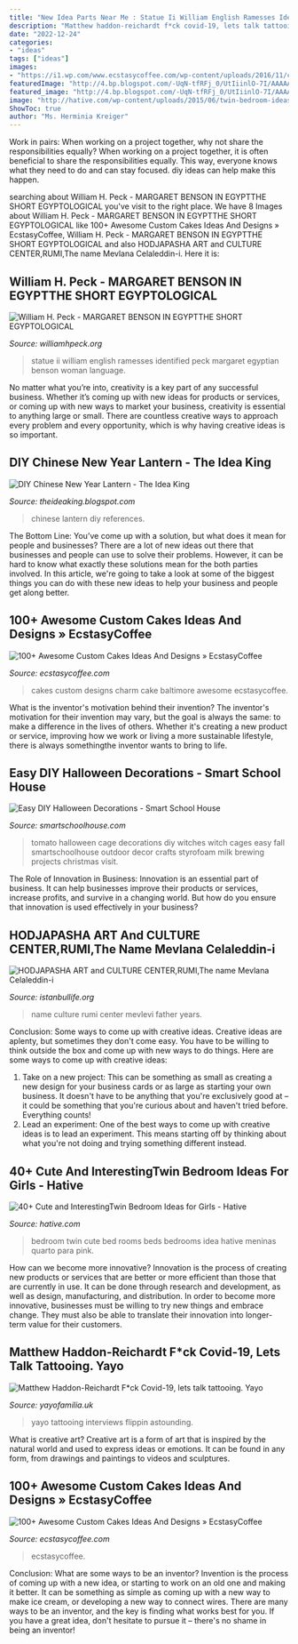 ```yaml
---
title: "New Idea Parts Near Me : Statue Ii William English Ramesses Identified Peck Margaret Egyptian Benson Woman Language"
description: "Matthew haddon-reichardt f*ck covid-19, lets talk tattooing. yayo"
date: "2022-12-24"
categories:
- "ideas"
tags: ["ideas"]
images:
- "https://i1.wp.com/www.ecstasycoffee.com/wp-content/uploads/2016/11/custome-caked-34.jpg?resize=500%2C718"
featuredImage: "http://4.bp.blogspot.com/-UqN-tfRFj_0/UtIiinlO-7I/AAAAAAAAIl0/VHsT9UyvnHE/s1600/18.jpg"
featured_image: "http://4.bp.blogspot.com/-UqN-tfRFj_0/UtIiinlO-7I/AAAAAAAAIl0/VHsT9UyvnHE/s1600/18.jpg"
image: "http://hative.com/wp-content/uploads/2015/06/twin-bedroom-ideas-for-girls/34-twin-bedroom-ideas-for-girls.jpg"
ShowToc: true
author: "Ms. Herminia Kreiger"
---
```



Work in pairs: When working on a project together, why not share the responsibilities equally?
When working on a project together, it is often beneficial to share the responsibilities equally. This way, everyone knows what they need to do and can stay focused. diy ideas can help make this happen.

	

		
searching about William H. Peck - MARGARET BENSON IN EGYPTTHE SHORT EGYPTOLOGICAL you've visit to the right place. We have 8 Images about William H. Peck - MARGARET BENSON IN EGYPTTHE SHORT EGYPTOLOGICAL like 100+ Awesome Custom Cakes Ideas And Designs » EcstasyCoffee, William H. Peck - MARGARET BENSON IN EGYPTTHE SHORT EGYPTOLOGICAL and also HODJAPASHA ART and CULTURE CENTER,RUMI,The name Mevlana Celaleddin-i. Here it is:
		
    
## William H. Peck - MARGARET BENSON IN EGYPTTHE SHORT EGYPTOLOGICAL

<img loading=lazy src="http://williamhpeck.org/yahoo_site_admin/assets/images/Kimbell-statue.302113831_std.jpg" onerror="this.onerror=null;this.src='https://tse3.mm.bing.net/th?id=OIP.jnHTm5OK58cFz0NkLEgBTAAAAA&amp;pid=15.1';" alt="William H. Peck - MARGARET BENSON IN EGYPTTHE SHORT EGYPTOLOGICAL">

_Source: williamhpeck.org_

>statue ii william english ramesses identified peck margaret egyptian benson woman language. 

	

No matter what you’re into, creativity is a key part of any successful business. Whether it’s coming up with new ideas for products or services, or coming up with new ways to market your business, creativity is essential to anything large or small. There are countless creative ways to approach every problem and every opportunity, which is why having creative ideas is so important.

    
## DIY Chinese New Year Lantern - The Idea King

<img loading=lazy src="http://4.bp.blogspot.com/-UqN-tfRFj_0/UtIiinlO-7I/AAAAAAAAIl0/VHsT9UyvnHE/s1600/18.jpg" onerror="this.onerror=null;this.src='https://tse2.mm.bing.net/th?id=OIP.tHNuHvwV6Tx0bixkIUweRwHaFj&amp;pid=15.1';" alt="DIY Chinese New Year Lantern - The Idea King">

_Source: theideaking.blogspot.com_

>chinese lantern diy references. 

	

The Bottom Line: You’ve come up with a solution, but what does it mean for people and businesses?
There are a lot of new ideas out there that businesses and people can use to solve their problems. However, it can be hard to know what exactly these solutions mean for the both parties involved. In this article, we're going to take a look at some of the biggest things you can do with these new ideas to help your business and people get along better.

    
## 100+ Awesome Custom Cakes Ideas And Designs » EcstasyCoffee

<img loading=lazy src="https://i1.wp.com/www.ecstasycoffee.com/wp-content/uploads/2016/11/custome-caked-34.jpg?resize=500%2C718" onerror="this.onerror=null;this.src='https://tse3.mm.bing.net/th?id=OIP.qrmLObchJpAc0cqWXvA4KAHaKo&amp;pid=15.1';" alt="100+ Awesome Custom Cakes Ideas And Designs » EcstasyCoffee">

_Source: ecstasycoffee.com_

>cakes custom designs charm cake baltimore awesome ecstasycoffee. 

	

What is the inventor's motivation behind their invention?
The inventor's motivation for their invention may vary, but the goal is always the same: to make a difference in the lives of others. Whether it's creating a new product or service, improving how we work or living a more sustainable lifestyle, there is always somethingthe inventor wants to bring to life.

    
## Easy DIY Halloween Decorations - Smart School House

<img loading=lazy src="https://www.smartschoolhouse.com/wp-content/uploads/2017/09/fcd042bd73e4c006ede1fc2c08df6ed1.jpg" onerror="this.onerror=null;this.src='https://tse2.mm.bing.net/th?id=OIP.dybd7hkk8U-o9M-I4984yAHaJ4&amp;pid=15.1';" alt="Easy DIY Halloween Decorations - Smart School House">

_Source: smartschoolhouse.com_

>tomato halloween cage decorations diy witches witch cages easy fall smartschoolhouse outdoor decor crafts styrofoam milk brewing projects christmas visit. 

	

The Role of Innovation in Business:
Innovation is an essential part of business. It can help businesses improve their products or services, increase profits, and survive in a changing world. But how do you ensure that innovation is used effectively in your business?

    
## HODJAPASHA ART And CULTURE CENTER,RUMI,The Name Mevlana Celaleddin-i

<img loading=lazy src="http://www.istanbullife.org/hodjapasha-culture-center/hodjapasha-dervish-show5-small.jpg" onerror="this.onerror=null;this.src='https://tse1.mm.bing.net/th?id=OIP.cCmWC8-Sw_OqaBG1V3oXNwAAAA&amp;pid=15.1';" alt="HODJAPASHA ART and CULTURE CENTER,RUMI,The name Mevlana Celaleddin-i">

_Source: istanbullife.org_

>name culture rumi center mevlevi father years. 

	

Conclusion: Some ways to come up with creative ideas.
Creative ideas are aplenty, but sometimes they don't come easy. You have to be willing to think outside the box and come up with new ways to do things. Here are some ways to come up with creative ideas: 
1. Take on a new project: This can be something as small as creating a new design for your business cards or as large as starting your own business. It doesn't have to be anything that you're exclusively good at – it could be something that you're curious about and haven't tried before. Everything counts! 
2. Lead an experiment: One of the best ways to come up with creative ideas is to lead an experiment. This means starting off by thinking about what you're not doing and trying something different instead.

    
## 40+ Cute And InterestingTwin Bedroom Ideas For Girls - Hative

<img loading=lazy src="http://hative.com/wp-content/uploads/2015/06/twin-bedroom-ideas-for-girls/34-twin-bedroom-ideas-for-girls.jpg" onerror="this.onerror=null;this.src='https://tse1.mm.bing.net/th?id=OIP.RoP79v57iVhEg1rjMOerHwHaJQ&amp;pid=15.1';" alt="40+ Cute and InterestingTwin Bedroom Ideas for Girls - Hative">

_Source: hative.com_

>bedroom twin cute bed rooms beds bedrooms idea hative meninas quarto para pink. 

	

How can we become more innovative?
Innovation is the process of creating new products or services that are better or more efficient than those that are currently in use. It can be done through research and development, as well as design, manufacturing, and distribution. In order to become more innovative, businesses must be willing to try new things and embrace change. They must also be able to translate their innovation into longer-term value for their customers.

    
## Matthew Haddon-Reichardt F*ck Covid-19, Lets Talk Tattooing. Yayo

<img loading=lazy src="https://cdn.shopify.com/s/files/1/2156/7915/articles/84446452_2524243211187043_8551751735738105856_n_1200x1200_crop_center.jpg?v=1586011208" onerror="this.onerror=null;this.src='https://tse1.mm.bing.net/th?id=OIP.QtkL83154x40plIeVrP7YQHaHa&amp;pid=15.1';" alt="Matthew Haddon-Reichardt F*ck Covid-19, lets talk tattooing. Yayo">

_Source: yayofamilia.uk_

>yayo tattooing interviews flippin astounding. 

	

What is creative art?
Creative art is a form of art that is inspired by the natural world and used to express ideas or emotions. It can be found in any form, from drawings and paintings to videos and sculptures.

    
## 100+ Awesome Custom Cakes Ideas And Designs » EcstasyCoffee

<img loading=lazy src="https://i2.wp.com/www.ecstasycoffee.com/wp-content/uploads/2016/11/custome-caked-32.jpg?resize=500%2C762" onerror="this.onerror=null;this.src='https://tse4.mm.bing.net/th?id=OIP.KYnowZo6L5weliVjEu79LwHaLS&amp;pid=15.1';" alt="100+ Awesome Custom Cakes Ideas And Designs » EcstasyCoffee">

_Source: ecstasycoffee.com_

>ecstasycoffee. 

	

Conclusion: What are some ways to be an inventor?
Invention is the process of coming up with a new idea, or starting to work on an old one and making it better. It can be something as simple as coming up with a new way to make ice cream, or developing a new way to connect wires. There are many ways to be an inventor, and the key is finding what works best for you. If you have a great idea, don't hesitate to pursue it – there's no shame in being an inventor!

